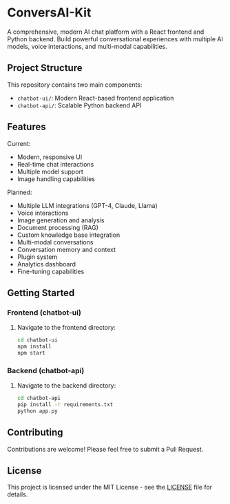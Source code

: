 # ConversAI-Kit

A comprehensive, modern AI chat platform with a React frontend and Python backend. Build powerful conversational experiences with multiple AI models, voice interactions, and multi-modal capabilities.

## Project Structure

This repository contains two main components:

- `chatbot-ui/`: Modern React-based frontend application
- `chatbot-api/`: Scalable Python backend API

## Features

Current:
- Modern, responsive UI
- Real-time chat interactions
- Multiple model support
- Image handling capabilities

Planned:
- Multiple LLM integrations (GPT-4, Claude, Llama)
- Voice interactions
- Image generation and analysis
- Document processing (RAG)
- Custom knowledge base integration
- Multi-modal conversations
- Conversation memory and context
- Plugin system
- Analytics dashboard
- Fine-tuning capabilities

## Getting Started

### Frontend (chatbot-ui)
1. Navigate to the frontend directory:
   ```bash
   cd chatbot-ui
   npm install
   npm start
   ```

### Backend (chatbot-api)
1. Navigate to the backend directory:
   ```bash
   cd chatbot-api
   pip install -r requirements.txt
   python app.py
   ```

## Contributing

Contributions are welcome! Please feel free to submit a Pull Request.

## License

This project is licensed under the MIT License - see the [LICENSE](LICENSE) file for details. 